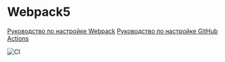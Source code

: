 # Webpack5

[Руководство по настройке Webpack](https://webpack.js.org/guides/)
[Руководство по настройке GitHub Actions](https://docs.github.com/en/actions/quickstart)

![CI](https://github.com/Alexander-Bakshaev/ahj-homeworks-1-env/actions/workflows/web.yml/badge.svg)
